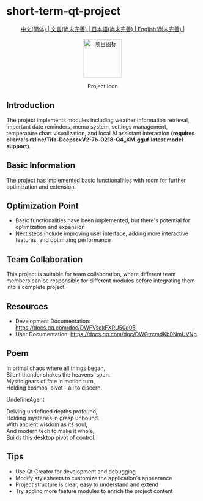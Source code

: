 # short-term-qt-project

<div align="center">
    <a href="README.md" alt="中文" width="800">中文(简体) | </a>
    <a href="README_LZH.md" alt="文言" width="800">文言(尚未完善) | </a>
    <a href="README_JP.md" alt="日本語" width="800">日本語(尚未完善) | </a>
    <a href="README_EN.md" alt="English" width="800">English(尚未完善) | </a>
</div>
<br/>
<div align="center">
    <img src="resources/icons/main.ico" alt="项目图标" width="100" title="Project Icon"></img>
     <p>Project Icon</p>
</div>

## Introduction

The project implements modules including weather information retrieval, important date reminders, memo system, settings management, temperature chart visualization, and local AI assistant interaction **(requires ollama's rzline/Tifa-DeepsexV2-7b-0218-Q4_KM.gguf:latest model support)**.  

## Basic Information

The project has implemented basic functionalities with room for further optimization and extension.

## Optimization Point

- Basic functionalities have been implemented, but there's potential for optimization and expansion
- Next steps include improving user interface, adding more interactive features, and optimizing performance

## Team Collaboration

This project is suitable for team collaboration, where different team members can be responsible for different modules before integrating them into a complete project.

## Resources

- Development Documentation: <https://docs.qq.com/doc/DWFVsdkFXRU50d05i>  
- User Documentation: <https://docs.qq.com/doc/DWGtrcmdKb0NmUVNp>  

## Poem

In primal chaos where all things began,  
Silent thunder shakes the heavens' span.  
Mystic gears of fate in motion turn,  
Holding cosmos' pivot - all to discern.  

UndefineAgent  

Delving undefined depths profound,  
Holding mysteries in grasp unbound.  
With ancient wisdom as its soul,  
And modern tech to make it whole,  
Builds this desktop pivot of control.  

## Tips

- Use Qt Creator for development and debugging
- Modify stylesheets to customize the application's appearance
- Project structure is clear, easy to understand and extend
- Try adding more feature modules to enrich the project content
